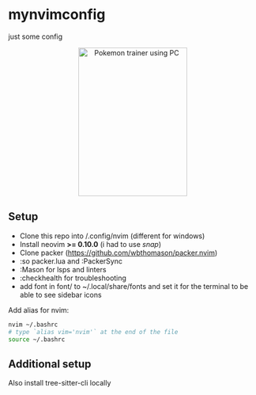 # mynvimconfig
just some config

<div align="center">
  <img src="https://i.pinimg.com/originals/86/70/c4/8670c4da3a580725b13a12ac86808bce.png" width="220px" height="300" alt="Pokemon trainer using PC">
</div>

## Setup

* Clone this repo into /.config/nvim (different for windows)
* Install neovim **>= 0.10.0** (i had to use *snap*)
* Clone packer (https://github.com/wbthomason/packer.nvim)
* :so packer.lua and :PackerSync
* :Mason for lsps and linters
* :checkhealth for troubleshooting
* add font in font/ to ~/.local/share/fonts and set it for the terminal to be able to see sidebar icons

Add alias for nvim:
```bash
nvim ~/.bashrc
# type `alias vim='nvim'` at the end of the file
source ~/.bashrc
```

## Additional setup 

Also install tree-sitter-cli locally

